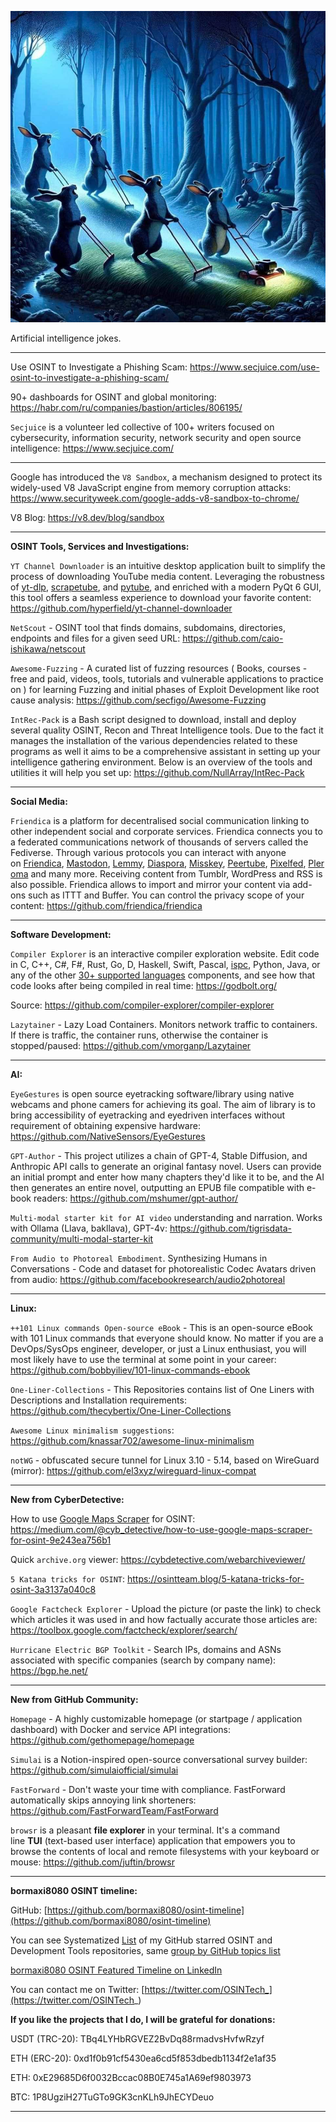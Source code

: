 ![alt text](img/53.jpg)

Artificial intelligence jokes.

----

Use OSINT to Investigate a Phishing Scam: https://www.secjuice.com/use-osint-to-investigate-a-phishing-scam/

90+ dashboards for OSINT and global monitoring: https://habr.com/ru/companies/bastion/articles/806195/

```Secjuice``` is a volunteer led collective of 100+ writers focused on cybersecurity, information security, network security and open source intelligence: https://www.secjuice.com/

----

Google has introduced the ```V8 Sandbox```, a mechanism designed to protect its widely-used V8 JavaScript engine from memory corruption attacks: https://www.securityweek.com/google-adds-v8-sandbox-to-chrome/

V8 Blog: https://v8.dev/blog/sandbox

----

**OSINT Tools, Services and Investigations:**

```YT Channel Downloader``` is an intuitive desktop application built to simplify the process of downloading YouTube media content. Leveraging the robustness of [yt-dlp](https://github.com/yt-dlp/yt-dlp), [scrapetube](https://github.com/dermasmid/scrapetube), and [pytube](https://github.com/pytube/pytube), and enriched with a modern PyQt 6 GUI, this tool offers a seamless experience to download your favorite content: https://github.com/hyperfield/yt-channel-downloader

```NetScout``` - OSINT tool that finds domains, subdomains, directories, endpoints and files for a given seed URL: https://github.com/caio-ishikawa/netscout

```Awesome-Fuzzing``` - A curated list of fuzzing resources ( Books, courses - free and paid, videos, tools, tutorials and vulnerable applications to practice on ) for learning Fuzzing and initial phases of Exploit Development like root cause analysis: https://github.com/secfigo/Awesome-Fuzzing

```IntRec-Pack``` is a Bash script designed to download, install and deploy several quality OSINT, Recon and Threat Intelligence tools. Due to the fact it manages the installation of the various dependencies related to these programs as well it aims to be a comprehensive assistant in setting up your intelligence gathering environment. Below is an overview of the tools and utilities it will help you set up: https://github.com/NullArray/IntRec-Pack

----

**Social Media:**

```Friendica``` is a platform for decentralised social communication linking to other independent social and corporate services. Friendica connects you to a federated communications network of thousands of servers called the Fediverse. Through various protocols you can interact with anyone on [Friendica](https://friendi.ca/), [Mastodon](https://joinmastodon.org/), [Lemmy](https://join-lemmy.org/), [Diaspora](https://diasporafoundation.org/), [Misskey](https://join.misskey.page/), [Peertube](https://joinpeertube.org/), [Pixelfed](https://pixelfed.org/), [Pleroma](https://pleroma.social/) and many more. Receiving content from Tumblr, WordPress and RSS is also possible. Friendica allows to import and mirror your content via add-ons such as ITTT and Buffer. You can control the privacy scope of your content: https://github.com/friendica/friendica

----

**Software Development:**

```Compiler Explorer``` is an interactive compiler exploration website. Edit code in C, C++, C#, F#, Rust, Go, D, Haskell, Swift, Pascal, [ispc](https://ispc.github.io/), Python, Java, or any of the other [30+ supported languages](https://godbolt.org/api/languages) components, and see how that code looks after being compiled in real time: https://godbolt.org/

Source: https://github.com/compiler-explorer/compiler-explorer

```Lazytainer``` - Lazy Load Containers. Monitors network traffic to containers. If there is traffic, the container runs, otherwise the container is stopped/paused: https://github.com/vmorganp/Lazytainer

----

**AI:**

```EyeGestures``` is open source eyetracking software/library using native webcams and phone camers for achieving its goal. The aim of library is to bring accessibility of eyetracking and eyedriven interfaces without requirement of obtaining expensive hardware: https://github.com/NativeSensors/EyeGestures

```GPT-Author``` - This project utilizes a chain of GPT-4, Stable Diffusion, and Anthropic API calls to generate an original fantasy novel. Users can provide an initial prompt and enter how many chapters they'd like it to be, and the AI then generates an entire novel, outputting an EPUB file compatible with e-book readers: https://github.com/mshumer/gpt-author/

```Multi-modal starter kit for AI video``` understanding and narration. Works with Ollama (Llava, bakllava), GPT-4v: https://github.com/tigrisdata-community/multi-modal-starter-kit

```From Audio to Photoreal Embodiment```. Synthesizing Humans in Conversations - Code and dataset for photorealistic Codec Avatars driven from audio: https://github.com/facebookresearch/audio2photoreal

----

**Linux:**

```++101 Linux commands Open-source eBook``` - This is an open-source eBook with 101 Linux commands that everyone should know. No matter if you are a DevOps/SysOps engineer, developer, or just a Linux enthusiast, you will most likely have to use the terminal at some point in your career: https://github.com/bobbyiliev/101-linux-commands-ebook

```One-Liner-Collections``` - This Repositories contains list of One Liners with Descriptions and Installation requirements: https://github.com/thecybertix/One-Liner-Collections

```Awesome Linux minimalism suggestions```: https://github.com/knassar702/awesome-linux-minimalism

```notWG``` - obfuscated secure tunnel for Linux 3.10 - 5.14, based on WireGuard (mirror): https://github.com/el3xyz/wireguard-linux-compat

----

**New from CyberDetective:**

How to use [Google Maps Scraper](https://github.com/gosom/google-maps-scraper) for OSINT: https://medium.com/@cyb_detective/how-to-use-google-maps-scraper-for-osint-9e243ea756b1

Quick ```archive.org``` viewer: https://cybdetective.com/webarchiveviewer/

```5 Katana tricks for OSINT```: https://osintteam.blog/5-katana-tricks-for-osint-3a3137a040c8

```Google Factcheck Explorer``` - Upload the picture (or paste the link) to check which articles it was used in and how factually accurate those articles are: https://toolbox.google.com/factcheck/explorer/search/

```Hurricane Electric BGP Toolkit``` - Search IPs, domains and ASNs associated with specific companies (search by company name): https://bgp.he.net/

----

**New from GitHub Community:**

```Homepage``` - A highly customizable homepage (or startpage / application dashboard) with Docker and service API integrations: https://github.com/gethomepage/homepage

```Simulai``` is a Notion-inspired open-source conversational survey builder: https://github.com/simulaiofficial/simulai

```FastForward``` - Don't waste your time with compliance. FastForward automatically skips annoying link shorteners: https://github.com/FastForwardTeam/FastForward

```browsr``` is a pleasant **file explorer** in your terminal. It's a command line **TUI** (text-based user interface) application that empowers you to browse the contents of local and remote filesystems with your keyboard or mouse: https://github.com/juftin/browsr

----

**bormaxi8080 OSINT timeline:**

GitHub: [https://github.com/bormaxi8080/osint-timeline](https://github.com/bormaxi8080/osint-timeline)

You can see Systematized [List](https://github.com/bormaxi8080/github-starred-repos-builder/blob/main/starred_repos.md) of my GitHub starred OSINT and Development Tools repositories, same [group by GitHub topics list](https://github.com/bormaxi8080/starred)

[bormaxi8080 OSINT Featured Timeline on LinkedIn](https://www.linkedin.com/in/osintech/details/featured/)

You can contact me on Twitter: [https://twitter.com/OSINTech_](https://twitter.com/OSINTech_)

**If you like the projects that I do, I will be grateful for donations:**

USDT (TRC-20): TBq4LYHbRGVEZ2BvDq88rmadvsHvfwRzyf

ETH (ERC-20): 0xd1f0b91cf5430ea6cd5f853dbedb1134f2e1af35

ETH: 0xE29685D6f0032Bccac08B0E745a1A69ef9803973

BTC: 1P8UgziH27TuGTo9GK3cnKLh9JhECYDeuo

----
